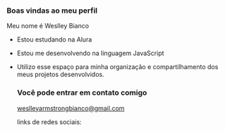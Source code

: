 ### Boas vindas ao meu perfil

Meu nome é Weslley Bianco

- Estou estudando na Alura
- Estou me desenvolvendo na linguagem JavaScript
- Utilizo esse espaço para minha organização e compartilhamento dos meus projetos desenvolvidos.

  ### Você pode entrar em contato comigo

  weslleyarmstrongbianco@gmail.com
  
  links de redes sociais:
